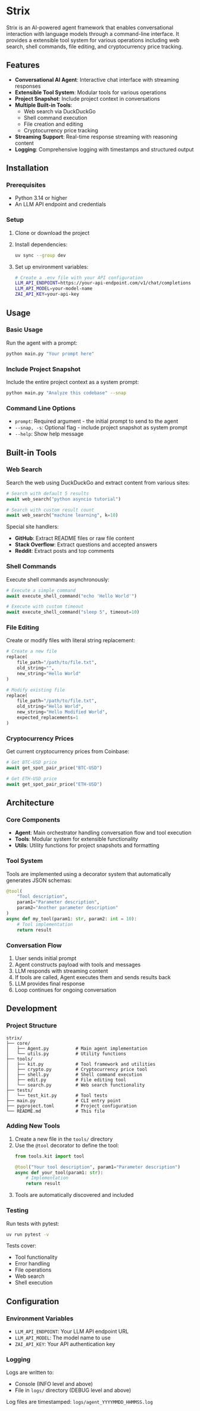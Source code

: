 # Strix

Strix is an AI-powered agent framework that enables conversational interaction with language models through a command-line interface. It provides a extensible tool system for various operations including web search, shell commands, file editing, and cryptocurrency price tracking.

## Features

- **Conversational AI Agent**: Interactive chat interface with streaming responses
- **Extensible Tool System**: Modular tools for various operations
- **Project Snapshot**: Include project context in conversations
- **Multiple Built-in Tools**:
  - Web search via DuckDuckGo
  - Shell command execution
  - File creation and editing
  - Cryptocurrency price tracking
- **Streaming Support**: Real-time response streaming with reasoning content
- **Logging**: Comprehensive logging with timestamps and structured output

## Installation

### Prerequisites

- Python 3.14 or higher
- An LLM API endpoint and credentials

### Setup

1. Clone or download the project
2. Install dependencies:
   ```bash
   uv sync --group dev
   ```

3. Set up environment variables:
   ```bash
   # Create a .env file with your API configuration
   LLM_API_ENDPOINT=https://your-api-endpoint.com/v1/chat/completions
   LLM_API_MODEL=your-model-name
   ZAI_API_KEY=your-api-key
   ```

## Usage

### Basic Usage

Run the agent with a prompt:
```bash
python main.py "Your prompt here"
```

### Include Project Snapshot

Include the entire project context as a system prompt:
```bash
python main.py "Analyze this codebase" --snap
```

### Command Line Options

- `prompt`: Required argument - the initial prompt to send to the agent
- `--snap, -s`: Optional flag - include project snapshot as system prompt
- `--help`: Show help message

## Built-in Tools

### Web Search
Search the web using DuckDuckGo and extract content from various sites:

```python
# Search with default 5 results
await web_search("python asyncio tutorial")

# Search with custom result count
await web_search("machine learning", k=10)
```

Special site handlers:
- **GitHub**: Extract README files or raw file content
- **Stack Overflow**: Extract questions and accepted answers
- **Reddit**: Extract posts and top comments

### Shell Commands
Execute shell commands asynchronously:

```python
# Execute a simple command
await execute_shell_command("echo 'Hello World'")

# Execute with custom timeout
await execute_shell_command("sleep 5", timeout=10)
```

### File Editing
Create or modify files with literal string replacement:

```python
# Create a new file
replace(
    file_path="/path/to/file.txt",
    old_string="",
    new_string="Hello World"
)

# Modify existing file
replace(
    file_path="/path/to/file.txt",
    old_string="Hello World",
    new_string="Hello Modified World",
    expected_replacements=1
)
```

### Cryptocurrency Prices
Get current cryptocurrency prices from Coinbase:

```python
# Get BTC-USD price
await get_spot_pair_price("BTC-USD")

# Get ETH-USD price
await get_spot_pair_price("ETH-USD")
```

## Architecture

### Core Components

- **Agent**: Main orchestrator handling conversation flow and tool execution
- **Tools**: Modular system for extensible functionality
- **Utils**: Utility functions for project snapshots and formatting

### Tool System

Tools are implemented using a decorator system that automatically generates JSON schemas:

```python
@tool(
    "Tool description",
    param1="Parameter description",
    param2="Another parameter description"
)
async def my_tool(param1: str, param2: int = 10):
    # Tool implementation
    return result
```

### Conversation Flow

1. User sends initial prompt
2. Agent constructs payload with tools and messages
3. LLM responds with streaming content
4. If tools are called, Agent executes them and sends results back
5. LLM provides final response
6. Loop continues for ongoing conversation

## Development

### Project Structure

```
strix/
├── core/
│   ├── Agent.py          # Main agent implementation
│   └── utils.py          # Utility functions
├── tools/
│   ├── kit.py            # Tool framework and utilities
│   ├── crypto.py         # Cryptocurrency price tool
│   ├── shell.py          # Shell command execution
│   ├── edit.py           # File editing tool
│   └── search.py         # Web search functionality
├── tests/
│   └── test_kit.py       # Tool tests
├── main.py               # CLI entry point
├── pyproject.toml        # Project configuration
└── README.md             # This file
```

### Adding New Tools

1. Create a new file in the `tools/` directory
2. Use the `@tool` decorator to define the tool:
   ```python
   from tools.kit import tool

   @tool("Your tool description", param1="Parameter description")
   async def your_tool(param1: str):
       # Implementation
       return result
   ```
3. Tools are automatically discovered and included

### Testing

Run tests with pytest:
```bash
uv run pytest -v
```

Tests cover:
- Tool functionality
- Error handling
- File operations
- Web search
- Shell execution

## Configuration

### Environment Variables

- `LLM_API_ENDPOINT`: Your LLM API endpoint URL
- `LLM_API_MODEL`: The model name to use
- `ZAI_API_KEY`: Your API authentication key

### Logging

Logs are written to:
- Console (INFO level and above)
- File in `logs/` directory (DEBUG level and above)

Log files are timestamped: `logs/agent_YYYYMMDD_HHMMSS.log`
